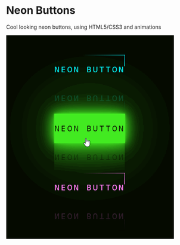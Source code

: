 # Neon Buttons
Cool looking neon buttons, using HTML5/CSS3 and animations

![Borken Gif](https://github.com/RitvikKhanna/Neon-Button/blob/master/neon-buttons.gif)
